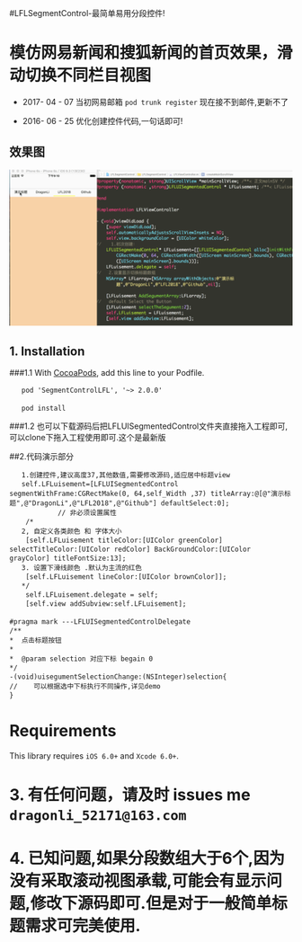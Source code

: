 
#LFLSegmentControl-最简单易用分段控件!
# 模仿网易新闻和搜狐新闻的首页效果，滑动切换不同栏目视图

- 2017- 04 - 07  当初网易邮箱 	`pod trunk register` 现在接不到邮件,更新不了

- 2016- 06 - 25 优化创建控件代码,一句话即可! 
## 效果图
![效果图](./LFLSegmentControl.gif)

## 1. Installation 

###1.1   With [CocoaPods](http://cocoapods.org), add this line to your Podfile.

```
   pod 'SegmentControlLFL', '~> 2.0.0' 
  
   pod install

```

###1.2  也可以下载源码后把LFLUISegmentedControl文件夹直接拖入工程即可,可以clone下拖入工程使用即可.这个是最新版

##2.代码演示部分
```
   1.创建控件,建议高度37,其他数值,需要修改源码,适应居中标题view
   self.LFLuisement=[LFLUISegmentedControl segmentWithFrame:CGRectMake(0, 64,self_Width ,37) titleArray:@[@"演示标题",@"DragonLi",@"LFL2018",@"Github"] defaultSelect:0];
			// 非必须设置属性
    /*
   2, 自定义各类颜色 和 字体大小
    [self.LFLuisement titleColor:[UIColor greenColor] selectTitleColor:[UIColor redColor] BackGroundColor:[UIColor grayColor] titleFontSize:13];
   3. 设置下滑线颜色 .默认为主流的红色
    [self.LFLuisement lineColor:[UIColor brownColor]];
   */
    self.LFLuisement.delegate = self;
    [self.view addSubview:self.LFLuisement];

#pragma mark ---LFLUISegmentedControlDelegate
/**
*  点击标题按钮
*
*  @param selection 对应下标 begain 0
*/
-(void)uisegumentSelectionChange:(NSInteger)selection{
//    可以根据选中下标执行不同操作,详见demo
}

```

Requirements
==============
This library requires `iOS 6.0+` and `Xcode 6.0+`.

# 3. 有任何问题，请及时 issues me `dragonli_52171@163.com`

# 4. 已知问题,如果分段数组大于6个,因为没有采取滚动视图承载,可能会有显示问题,修改下源码即可.但是对于一般简单标题需求可完美使用.

 

